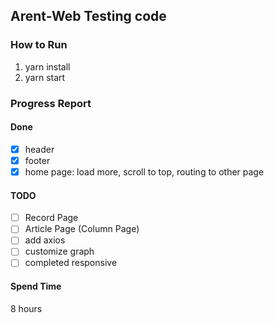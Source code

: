 ## Arent-Web Testing code

### How to Run

1. yarn install
2. yarn start

### Progress Report

#### Done

- [x] header
- [x] footer
- [x] home page: load more, scroll to top, routing to other page

#### TODO

- [ ] Record Page
- [ ] Article Page (Column Page)
- [ ] add axios
- [ ] customize graph
- [ ] completed responsive

#### Spend Time

8 hours

